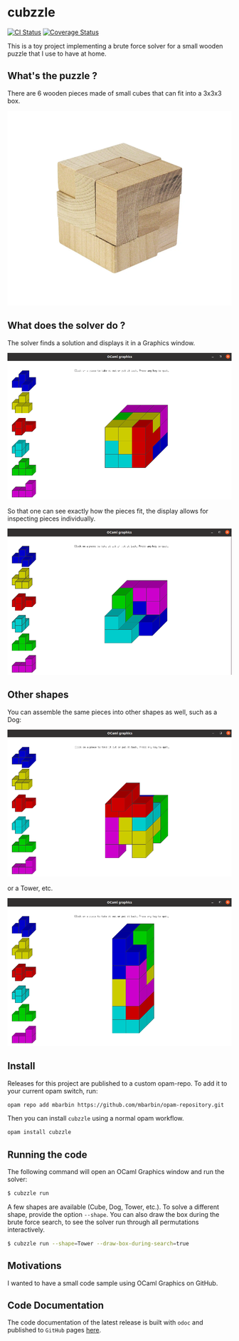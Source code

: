 # cubzzle

[![CI Status](https://github.com/mbarbin/cubzzle/workflows/ci/badge.svg)](https://github.com/mbarbin/cubzzle/actions/workflows/ci.yml)
[![Coverage Status](https://coveralls.io/repos/github/mbarbin/cubzzle/badge.svg?branch=main)](https://coveralls.io/github/mbarbin/cubzzle?branch=main)

This is a toy project implementing a brute force solver for a small wooden puzzle that I use to have at home.

## What's the puzzle ?

There are 6 wooden pieces made of small cubes that can fit into a 3x3x3 box.

![The puzzle](images/puzzle.png)

## What does the solver do ?

The solver finds a solution and displays it in a Graphics window.

![The cube](images/cube.png)

So that one can see exactly how the pieces fit, the display allows for inspecting pieces individually.

![The cube help](images/cube-help.png)

## Other shapes

You can assemble the same pieces into other shapes as well, such as a Dog:

![The dog](images/dog.png)

or a Tower, etc.

![The tower](images/tower.png)

## Install

Releases for this project are published to a custom opam-repo. To add it to your current opam switch, run:

```sh
opam repo add mbarbin https://github.com/mbarbin/opam-repository.git
```

Then you can install `cubzzle` using a normal opam workflow.

```sh
opam install cubzzle
```

## Running the code

The following command will open an OCaml Graphics window and run the solver:

```bash
$ cubzzle run
```

A few shapes are available (Cube, Dog, Tower, etc.). To solve a different shape, provide the option `--shape`. You can also draw the box during the brute force search, to see the solver run through all permutations interactively.

```bash
$ cubzzle run --shape=Tower --draw-box-during-search=true
```

## Motivations

I wanted to have a small code sample using OCaml Graphics on GitHub.

## Code Documentation

The code documentation of the latest release is built with `odoc` and published to `GitHub` pages [here](https://mbarbin.github.io/cubzzle).
